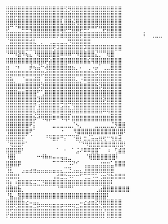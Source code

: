 ⣿⣿⣿⣿⣿⣿⣿⣿⣿⣿⣿⣿⣿⣿⣿⣫⡻⣿⣿⣿⣿⣿⣿⣿⣿⣿⣿⣿⣿⣿    ⣯⣿⡿⣿⣿⣿⣿⣿⣿⣿⣿⣿⣿⣿⣿⣿⣿⣿⣿⣿⣿⣿⣿⣿⣿⣿⣿⣿⣿⣿
⣿⣿⣿⣿⣿⣿⣿⣿⣿⣿⣿⣿⣿⣿⣇⣿⣿⣮⢿⣿⣿⣿⣿⣿⣿⣿⣿⣿⣿⣿    ⡿⠉⠈⠛⠿⠿⢿⣿⣿⣿⣿⣿⣿⣿⣿⡿⠿⣿⣿⡿⠿⠟⠛⠋⠛⡿⣿⣿⣿⣿  
⣿⣿⣿⣿⣿⣿⣿⣿⣿⣿⣿⣿⣿⡿⣾⣿⣿⣿⣷⡿⣿⣿⣿⣿⣿⣿⣿⣿⣿⣿    ⠇⠀⢀⣀⣀⠀⠀⠀ ⠈⣿⣿⣿⣿⣿⣾⣇⠀⡀⠀⢀⣀⣀⣀⣀⠻⣿⣿⣿⣿⣿
⣿⣿⣿⣿⣿⣿⣿⣿⣿⣿⣿⣿⢟⣽⣿⣿⣿⣿⣿⣿⡽⣿⣿⣿⣿⣿⣿⣿⣿⣿      ⠙⠛⠻⣽⠻⢦⣄⠘⢿⣿⣿⣿⣿⣿⠿⠿⠿⠛⠻⣿⣿⣿⣿⣌⡉⠉⢿⣿
⣿⣿⣿⣿⣿⣿⣿⣿⣿⣿⡿⣵⣿⣿⣿⣿⣿⣿⣿⣿⣿⣮⢿⣿⣿⣿⣿⣿⣿⣿     ⣶⠀⠐⠆⠀⠀⡾⢦⣬⠓⢼⣿⣿⣿⣿⣿⣶⣦⡀⠄⠀⢀⠠⡤⠁⢀⣀⣿⣿⣿ 
⣿⣿⣿⣿⣿⣿⣿⣿⣿⡿⣾⣿⣿⣿⣿⣿⣿⣿⣿⣿⣿⣿⣷⡿⣿⣿⣿⣿⣿⣿    ⣿⣷⡀⠀⠈⣶⣶⣾⣿⡀⣿⣿⣿⣿⣿⣿⣿⣿⣄⡐⠿⣿⣿⣿⣿⣿⣿⣿⣿⣿
⣿⣿⣿⣿⣿⣿⣿⣿⡿⣽⣿⣿⣿⣿⣿⣿⣿⣿⣿⣿⣿⣿⣿⣷⡽⣿⣿⣿⣿⣿    ⣿⣿⣿⣶⣶⣿⣿⣿⠋⢁⣿⣿⣿⣿⣿⣿⣿⣿⣿⣿⣿⣿⣿⣿⣿⣿⣿⣿⣿⣿ 
⣿⣿⣿⣿⣿⣿⣿⣿⣹⣿⣿⣿⣿⣿⣿⣿⣿⣿⣿⣿⣿⣿⣿⣿⣿⡽⣿⣿⣿⣿    ⣿⣿⣿⣿⣿⣿⣿⡟⢰⣿⣿⣿⣿⣿⣩⣿⡍⢻⣿⣿⣿⣿⣿⣿⣿⣿⣿⣿⣿⣿ 
⣿⣿⣿⣿⣿⣿⣿⢧⣿⣿⣿⣿⠿⠿⣿⣿⣿⠿⠿⠿⠿⠿⠿⠿⠿⠛⠻⣿⣿⣿    ⣿⣿⣿⣿⣿⣿⣿⡷⠚⠻⢿⡿⠿⠛⠻⢿⠇⣿⣿⣿⣿⣿⣿⣿⣿⣿⣿⣿⣿⣿ 
⣿⣿⣿⣿⣿⣿⠟⡅⠀⠀⠀⠀⣀⣀⣀⣀⣀⡈⠢⡀⠀⠀⠀⣀⣀⣀⣀⣈⡻⣿⣿    ⢻⣿⣿⣿⣿⣿⠟⠁⠀⠀⠀⠀⠀⠀⠐⠀⠀ ⠻⣿⣿⣿⣿⣿⣿⣿⣿⣿⣿⣿⣿⠇
⣿⣿⣿⣿⡿⠁⠈⠀⠀⠀⠘⠻⣿⡿⠛⡍⠉⠙⣿⡆⣒⣈⣥⣤⣶⢖⠒⢲⣶⣽     ⠈⢿⣿⣿⠟⠁⠀⠀⠀⠀⠀⠀⠀⠀⠀⠀⠀⠀ ⠈⠙⠻⣿⣿⣿⣿⣿⣿⣿⣿⣿⠇
⣿⣿⣿⣿⠃⠀⠀⠀⠀⠀⠀⠀⠀⠁⠀⠂⠀⠁⣨⠜⠿⠿⣿⣿⠁⠀⠰⠀⢋⣾⣿      ⠸⣿⡇⠀⠀⠀⠀⠀⠒⠺⠷⠶⠤⠤⢤⣤⣀⠀⠀⠀ ⠈⢿⣿⣿⣿⣿⣿⣿⠇
⣿⣿⣿⡿⠀⠀⠀⠀⠀⠀⠀⠀⠉⠉⠉⠉⠩⠝⠊⠀⢀⣀⣀⣀⣐⣒⣒⣁⣿⣿⣿      ⢹⣇⠀⠀⣠⣤⣴⣶⣤⣤⣤⣤⣤⣤⣄⣉⣙⣠⣤⣄⣸⣿⣿⣿⣿⣿⣿⣿
⣿⣿⣿⡇⠀⠀⠀⠀⠀⠀⠀⠀⢠⣾⣛⣓⠲⠖⠒⠋⢉⣉⠩⠥⢐⣶⣽⣷⣿⣿⣿      ⢿⡆⠰⣿⣿⣿⣯⣭⣉⣙⣿⣿⣿⣿⣿⣿⣿⣿⣿⣿⣿⣿⣿⣿⣿⣿⣿⠇
⣿⣿⣿⣷⡀⠀⠀⠀⠀⠀⠀⠀⠀⠈⠉⠉⠉⠁⠀⠀⠀⠀⠀⢀⣴⣿⣿⣿⣿⣿⣿⣿      ⠘⣧⣀⣻⣿⣿⣿⣿⣿⣿⣿⣿⣿⣿⣿⣿⣿⣿⣿⣿⣿⣿⣿⣿⣿⣿⠇
⣿⣿⣿⣿⣷⣔⠤⣤⣄⣀⣀⣀⣀⣀⣀⣀⣀⣀⣀⠤⣔⣴⣶⣝⢿⣿⣿⣿⣿⣿  
⣿⡿⣵⣿⣿⣿⣿⣶⣯⣭⣭⣽⣿⣿⣯⣭⣭⣽⣶⣿⣿⣿⣿⣿⣷⢻⣿⣿⣿⣿  
⡟⣾⣿⣿⣿⣿⣿⣿⣿⣿⣿⣿⣿⣿⣿⣿⣿⣿⣿⣿⣿⣿⣿⣿⣿⡇⣿⣿⣿⣿  

